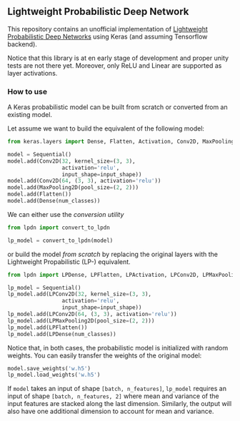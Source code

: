 ## Lightweight Probabilistic Deep Network
This repository contains an unofficial implementation of [Lightweight Probabilistic Deep Networks](https://arxiv.org/abs/1805.11327) using Keras (and assuming Tensorflow backend). 

Notice that this library is at en early stage of development and proper unity tests are not there yet. Moreover, only ReLU and Linear are supported as layer activations.

### How to use
A Keras probabilistic model can be built from scratch or converted from an existing model.

Let assume we want to build the equivalent of the following model:
```py
from keras.layers import Dense, Flatten, Activation, Conv2D, MaxPooling2D

model = Sequential()
model.add(Conv2D(32, kernel_size=(3, 3),
                 activation='relu',
                 input_shape=input_shape))
model.add(Conv2D(64, (3, 3), activation='relu'))
model.add(MaxPooling2D(pool_size=(2, 2)))
model.add(Flatten())
model.add(Dense(num_classes))
```

We can either use the *conversion utility*
```py
from lpdn import convert_to_lpdn

lp_model = convert_to_lpdn(model)
```

or build the model *from scratch* by replacing the original layers with the Lightweight Propabilistic (LP-) equivalent.

```py
from lpdn import LPDense, LPFlatten, LPActivation, LPConv2D, LPMaxPooling2D

lp_model = Sequential()
lp_model.add(LPConv2D(32, kernel_size=(3, 3),
                 activation='relu',
                 input_shape=input_shape))
lp_model.add(LPConv2D(64, (3, 3), activation='relu'))
lp_model.add(LPMaxPooling2D(pool_size=(2, 2)))
lp_model.add(LPFlatten())
lp_model.add(LPDense(num_classes))
```
Notice that, in both cases, the probabilistic model is initialized with random weights. You can easily transfer the weights of the original model:
```py
model.save_weights('w.h5')
lp_model.load_weights('w.h5')
```

If `model` takes an input of shape `[batch, n_features]`, `lp_model` requires an input of shape `[batch, n_features, 2]` where mean and variance of the input features are stacked along the last dimension. Similarly, the output will also have one additional dimension to account for mean and variance.

